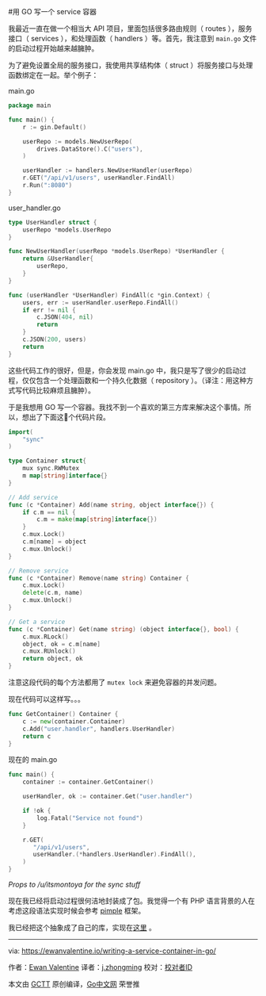 #用 GO 写一个 service 容器

我最近一直在做一个相当大 API 项目，里面包括很多路由规则（ routes ），服务接口（ services ），和处理函数（ handlers ）等。首先，我注意到 `main.go` 文件的启动过程开始越来越臃肿。

为了避免设置全局的服务接口，我使用共享结构体（ struct ）将服务接口与处理函数绑定在一起。举个例子：  

 main.go
```go
package main

func main() {
    r := gin.Default()

    userRepo := models.NewUserRepo(
        drives.DataStore().C("users"),
    )

    userHandler := handlers.NewUserHandler(userRepo)
    r.GET("/api/v1/users", userHandler.FindAll)
    r.Run(":8080")
}
```
user_handler.go
```go
type UserHandler struct {  
    userRepo *models.UserRepo
}

func NewUserHandler(userRepo *models.UserRepo) *UserHandler {  
    return &UserHandler{
        userRepo,
    }
}

func (userHandler *UserHandler) FindAll(c *gin.Context) {  
    users, err := userHandler.userRepo.FindAll()
    if err != nil {
        c.JSON(404, nil)
        return
    }
    c.JSON(200, users)
    return
}
```
这些代码工作的很好，但是，你会发现 main.go 中，我只是写了很少的启动过程，仅仅包含一个处理函数和一个持久化数据（ repository ）。（译注：用这种方式写代码比较麻烦且臃肿）。  

于是我想用 GO 写一个容器。我找不到一个喜欢的第三方库来解决这个事情。所以，想出了下面这个代码片段。
```go
import(  
    "sync"
) 

type Container struct{  
    mux sync.RWMutex
    m map[string]interface{}
}

// Add service
func (c *Container) Add(name string, object interface{}) {  
    if c.m == nil {
        c.m = make(map[string]interface{})
    }    
    c.mux.Lock()
    c.m[name] = object
    c.mux.Unlock()
}

// Remove service
func (c *Container) Remove(name string) Container {  
    c.mux.Lock()
    delete(c.m, name)
    c.mux.Unlock()
}

// Get a service
func (c *Container) Get(name string) (object interface{}, bool) {  
    c.mux.RLock()
    object, ok = c.m[name]
    c.mux.RUnlock()
    return object, ok
}
```
注意这段代码的每个方法都用了 `mutex lock` 来避免容器的并发问题。

现在代码可以这样写。。。
```go
func GetContainer() Container {  
    c := new(container.Container)
    c.Add("user.handler", handlers.UserHandler)
    return c 
}
```
现在的 main.go
```go
func main() {  
    container := container.GetContainer()

    userHandler, ok := container.Get("user.handler")

    if !ok {
        log.Fatal("Service not found")    
    }

    r.GET(
       "/api/v1/users", 
       userHandler.(*handlers.UserHandler).FindAll(),
    )
}
```
_Props to /u/itsmontoya for the sync stuff_

现在我已经将启动过程很何洁地封装成了包。我觉得一个有 PHP 语言背景的人在考虑这段语法实现时候会参考 [pimple](http://pimple.sensiolabs.org/) 框架。

我已经把这个抽象成了自己的库，实现在[这里](https://github.com/EwanValentine/Vertebrae) 。

----------------

via: https://ewanvalentine.io/writing-a-service-container-in-go/

作者：[Ewan Valentine](https://ewanvalentine.io/author/ewan/)
译者：[j.zhongming](https://github.com/j.zhongming)
校对：[校对者ID](https://github.com/校对者ID)

本文由 [GCTT](https://github.com/studygolang/GCTT) 原创编译，[Go中文网](https://studygolang.com/) 荣誉推
